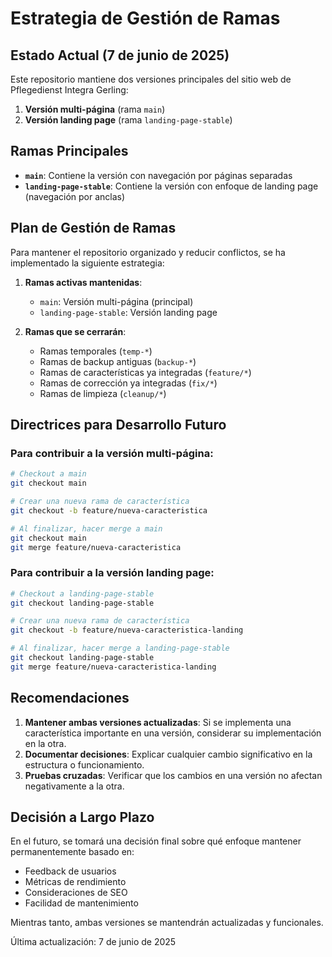 # Estrategia de Gestión de Ramas

## Estado Actual (7 de junio de 2025)

Este repositorio mantiene dos versiones principales del sitio web de Pflegedienst Integra Gerling:

1. **Versión multi-página** (rama `main`)
2. **Versión landing page** (rama `landing-page-stable`)

## Ramas Principales

- **`main`**: Contiene la versión con navegación por páginas separadas
- **`landing-page-stable`**: Contiene la versión con enfoque de landing page (navegación por anclas)

## Plan de Gestión de Ramas

Para mantener el repositorio organizado y reducir conflictos, se ha implementado la siguiente estrategia:

1. **Ramas activas mantenidas**:
   - `main`: Versión multi-página (principal)
   - `landing-page-stable`: Versión landing page

2. **Ramas que se cerrarán**:
   - Ramas temporales (`temp-*`)
   - Ramas de backup antiguas (`backup-*`)
   - Ramas de características ya integradas (`feature/*`)
   - Ramas de corrección ya integradas (`fix/*`)
   - Ramas de limpieza (`cleanup/*`)

## Directrices para Desarrollo Futuro

### Para contribuir a la versión multi-página:

```bash
# Checkout a main
git checkout main

# Crear una nueva rama de característica
git checkout -b feature/nueva-caracteristica

# Al finalizar, hacer merge a main
git checkout main
git merge feature/nueva-caracteristica
```

### Para contribuir a la versión landing page:

```bash
# Checkout a landing-page-stable
git checkout landing-page-stable

# Crear una nueva rama de característica
git checkout -b feature/nueva-caracteristica-landing

# Al finalizar, hacer merge a landing-page-stable
git checkout landing-page-stable
git merge feature/nueva-caracteristica-landing
```

## Recomendaciones

1. **Mantener ambas versiones actualizadas**: Si se implementa una característica importante en una versión, considerar su implementación en la otra.
2. **Documentar decisiones**: Explicar cualquier cambio significativo en la estructura o funcionamiento.
3. **Pruebas cruzadas**: Verificar que los cambios en una versión no afectan negativamente a la otra.

## Decisión a Largo Plazo

En el futuro, se tomará una decisión final sobre qué enfoque mantener permanentemente basado en:

- Feedback de usuarios
- Métricas de rendimiento
- Consideraciones de SEO
- Facilidad de mantenimiento

Mientras tanto, ambas versiones se mantendrán actualizadas y funcionales.

Última actualización: 7 de junio de 2025
